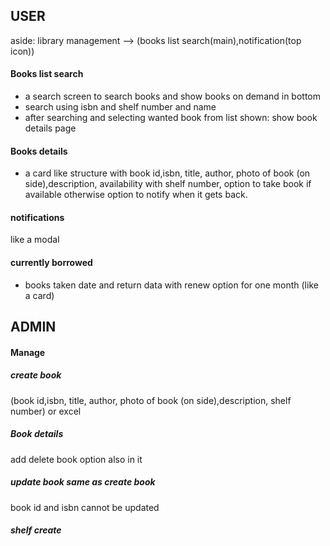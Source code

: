## USER

aside: library management --> (books list search(main),notification(top icon))
 
 #### Books list search 
 * a search screen to search books and show books on demand in bottom
 * search using isbn and shelf number and name
 * after searching and selecting wanted book from list shown: show book details page

 #### Books details
 * a card like structure with book id,isbn, title, author, photo of book (on side),description, availability with shelf number, option to take book if available otherwise option to notify when it gets back.

 #### notifications
 like a modal


 #### currently borrowed
 * books taken date and return data with renew option for one month (like a card)


 ## ADMIN

 #### Manage
 ##### create book
 (book id,isbn, title, author, photo of book (on side),description, shelf number) or excel

 ##### Book details
 add delete book option also in it 

 ##### update book same as create book
 book id and isbn cannot be updated

 ##### shelf create









